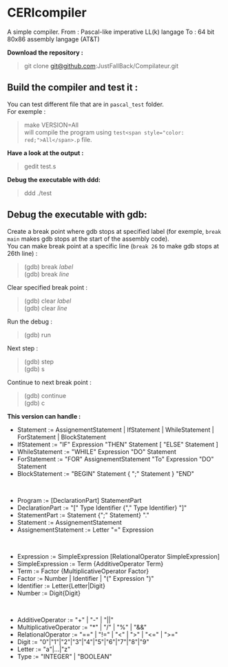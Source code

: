 # CERIcompiler

A simple compiler.
From : Pascal-like imperative LL(k) langage
To : 64 bit 80x86 assembly langage (AT&T)

**Download the repository :**

> git clone git@github.com:JustFallBack/Compilateur.git

## Build the compiler and test it :
You can test different file that are in `pascal_test` folder.<br>
For exemple :<br>
> make VERSION=All<br>
will compile the program using `test<span style="color: red;">All</span>.p` file.

**Have a look at the output :**

> gedit test.s

**Debug the executable with ddd:**

> ddd ./test

## Debug the executable with gdb:
Create a break point where gdb stops at specified label (for exemple, `break main` makes gdb stops at the start of the assembly code).<br>
You can make break point at a specific line (`break 26` to make gdb stops at 26th line) :
>(gdb) break _label_<br>
>(gdb) break _line_

Clear specified break point :
>(gdb) clear _label_<br>
>(gdb) clear _line_

Run the debug :
>(gdb) run

Next step :
>(gdb) step<br>
>(gdb) s

Continue to next break point :
>(gdb) continue<br>
>(gdb) c

**This version can handle :**

-  Statement := AssignementStatement | IfStatement | WhileStatement | ForStatement | BlockStatement
-  IfStatement := "IF" Expression "THEN" Statement [ "ELSE" Statement ]
-  WhileStatement := "WHILE" Expression "DO" Statement
-  ForStatement := "FOR" AssignementStatement "To" Expression "DO" Statement
-  BlockStatement := "BEGIN" Statement { ";" Statement } "END"

<br>

-  Program := [DeclarationPart] StatementPart
-  DeclarationPart := "[" Type Identifier {"," Type Identifier} "]"
-  StatementPart := Statement {";" Statement} "."
-  Statement := AssignementStatement
-  AssignementStatement := Letter "=" Expression

<br>

-  Expression := SimpleExpression [RelationalOperator SimpleExpression]
-  SimpleExpression := Term {AdditiveOperator Term}
-  Term := Factor {MultiplicativeOperator Factor}
-  Factor := Number | Identifier | "(" Expression ")"
-  Identifier := Letter{Letter|Digit}
-  Number := Digit{Digit}

<br>

-  AdditiveOperator := "+" | "-" | "||"
-  MultiplicativeOperator := "*" | "/" | "%" | "&&"
-  RelationalOperator := "==" | "!=" | "<" | ">" | "<=" | ">="  
-  Digit := "0"|"1"|"2"|"3"|"4"|"5"|"6"|"7"|"8"|"9"
-  Letter := "a"|...|"z"
-  Type := "INTEGER" | "BOOLEAN"
